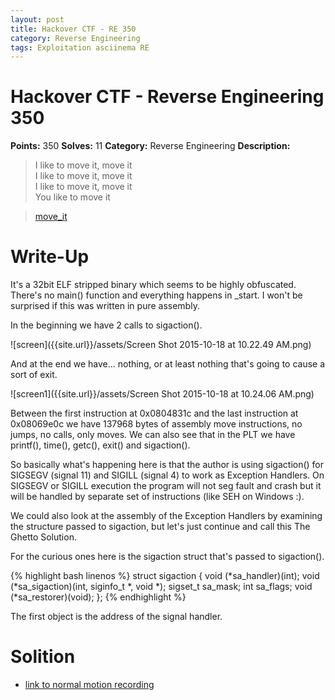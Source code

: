 ```yaml
---
layout: post
title: Hackover CTF - RE 350
category: Reverse Engineering
tags: Exploitation asciinema RE
---
```


# Hackover CTF - Reverse Engineering 350
**Points:** 350
**Solves:** 11
**Category:** Reverse Engineering
**Description:**  
> I like to move it, move it  
> I like to move it, move it  
> I like to move it, move it  
> You like to move it  

> [move_it]({{site.url}}/assets/move_it)

# Write-Up

It's a 32bit ELF stripped binary which seems to be highly obfuscated. There's no main() function and everything happens in _start.
I won't be surprised if this was written in pure assembly.  

In the beginning we have 2 calls to sigaction().

![screen]({{site.url}}/assets/Screen Shot 2015-10-18 at 10.22.49 AM.png)

And at the end we have... nothing, or at least nothing that's going to cause a sort of exit.

![screen1]({{site.url}}/assets/Screen Shot 2015-10-18 at 10.24.06 AM.png)

Between the first instruction at 0x0804831c and the last instruction at 0x08069e0c we have 137968 bytes of assembly move instructions, no jumps, no calls, only moves.
We can also see that in the PLT we have printf(), time(), getc(), exit() and sigaction().

So basically what's happening here is that the author is using sigaction() for SIGSEGV (signal 11) and SIGILL (signal 4) to work as Exception Handlers.
On SIGSEGV or SIGILL execution the program will not seg fault and crash but it will be handled by separate set of instructions (like SEH on Windows :).

We could also look at the assembly of the Exception Handlers by examining the structure passed to sigaction, but let's just continue and call this The Ghetto Solution.

For the curious ones here is the sigaction struct that's passed to sigaction().

{% highlight bash linenos %}
struct sigaction {
	void     (*sa_handler)(int);
	void     (*sa_sigaction)(int, siginfo_t *, void *);
	sigset_t   sa_mask;
	int        sa_flags;
	void     (*sa_restorer)(void);
};
{% endhighlight %}

The first object is the address of the signal handler.

# Solition

<script type="text/javascript" src="https://asciinema.org/a/28259.js" id="asciicast-28259" data-speed="3" async></script>

* [link to normal motion recording](https://asciinema.org/a/28259)